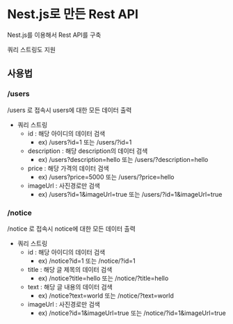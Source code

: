 # Nest.js로 만든 Rest API

Nest.js를 이용해서 Rest API를 구축

쿼리 스트링도 지원

## 사용법

### /users

/users 로 접속시 users에 대한 모든 데이터 출력

- 쿼리 스트링
  - id : 해당 아이디의 데이터 검색
    - ex) /users?id=1 또는 /users/?id=1
  - description : 해당 description의 데이터 검색
    - ex) /users?description=hello 또는 /users/?description=hello
  - price : 해당 가격의 데이터 검색
    - ex) /users?price=5000 또는 /users/?price=hello
  - imageUrl : 사진경로만 검색
    - ex) /users?id=1&imageUrl=true 또는 /users/?id=1&imageUrl=true

### /notice

/notice 로 접속시 notice에 대한 모든 데이터 출력

- 쿼리 스트링
  - id : 해당 아이디의 데이터 검색
    - ex) /notice?id=1 또는 /notice/?id=1
  - title : 해당 글 제목의 데이터 검색
    - ex) /notice?title=hello 또는 /notice/?title=hello
  - text : 해당 글 내용의 데이터 검색
    - ex) /notice?text=world 또는 /notice/?text=world
  - imageUrl : 사진경로만 검색
    - ex) /notice?id=1&imageUrl=true 또는 /notice/?id=1&imageUrl=true
